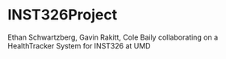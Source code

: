 # INST326Project
Ethan Schwartzberg, Gavin Rakitt, Cole Baily collaborating on a HealthTracker System for INST326 at UMD
